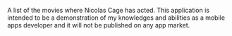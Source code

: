 A list of the movies where Nicolas Cage has acted. This application is intended to be a demonstration of my knowledges and abilities as a mobile apps developer and it will not be published on any app market.